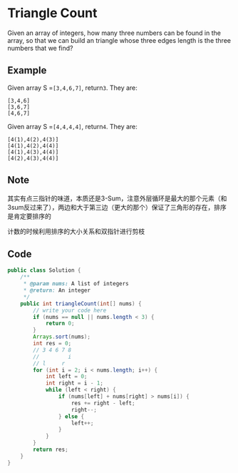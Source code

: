 # Triangle Count

Given an array of integers, how many three numbers can be found in the array, so that we can build an triangle whose three edges length is the three numbers that we find?

## Example

Given array S =`[3,4,6,7]`, return`3`. They are:

```
[3,4,6]
[3,6,7]
[4,6,7]
```

Given array S =`[4,4,4,4]`, return`4`. They are:

```
[4(1),4(2),4(3)]
[4(1),4(2),4(4)]
[4(1),4(3),4(4)]
[4(2),4(3),4(4)]
```

## Note

其实有点三指针的味道，本质还是3-Sum，注意外层循环是最大的那个元素（和3sum反过来了），两边和大于第三边（更大的那个）保证了三角形的存在，排序是肯定要排序的

计数的时候利用排序的大小关系和双指针进行剪枝

## Code

```java
public class Solution {
    /**
     * @param nums: A list of integers
     * @return: An integer
     */
    public int triangleCount(int[] nums) {
        // write your code here
        if (nums == null || nums.length < 3) {
            return 0;
        }
        Arrays.sort(nums);
        int res = 0;
        // 3 4 6 7 8
        //         i
        // l     r
        for (int i = 2; i < nums.length; i++) {
            int left = 0;
            int right = i - 1;
            while (left < right) {
                if (nums[left] + nums[right] > nums[i]) {
                    res += right - left;
                    right--;
                } else {
                    left++;
                }
            }
        }
        return res;
    }
}
```
